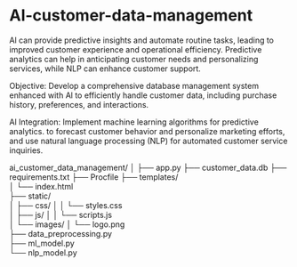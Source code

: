# AI-customer-data-management
Al can provide predictive insights and automate routine tasks, leading to improved customer experience and operational efficiency. Predictive analytics can help in anticipating customer needs and personalizing services, while NLP can enhance customer support.

Objective: Develop a comprehensive database management system enhanced with Al to efficiently handle customer data, including purchase history, preferences, and interactions.

Al Integration: Implement machine learning algorithms for predictive analytics. to forecast customer behavior and personalize marketing efforts, and use natural language processing (NLP) for automated customer service inquiries.

ai_customer_data_management/
│
├── app.py
├── customer_data.db
├── requirements.txt
├── Procfile 
├── templates/             
│   └── index.html          
├── static/                 
│   ├── css/
│   │   └── styles.css      
│   ├── js/
│   │   └── scripts.js      
│   └── images/
│       └── logo.png        
├── data_preprocessing.py   
├── ml_model.py             
└── nlp_model.py           


